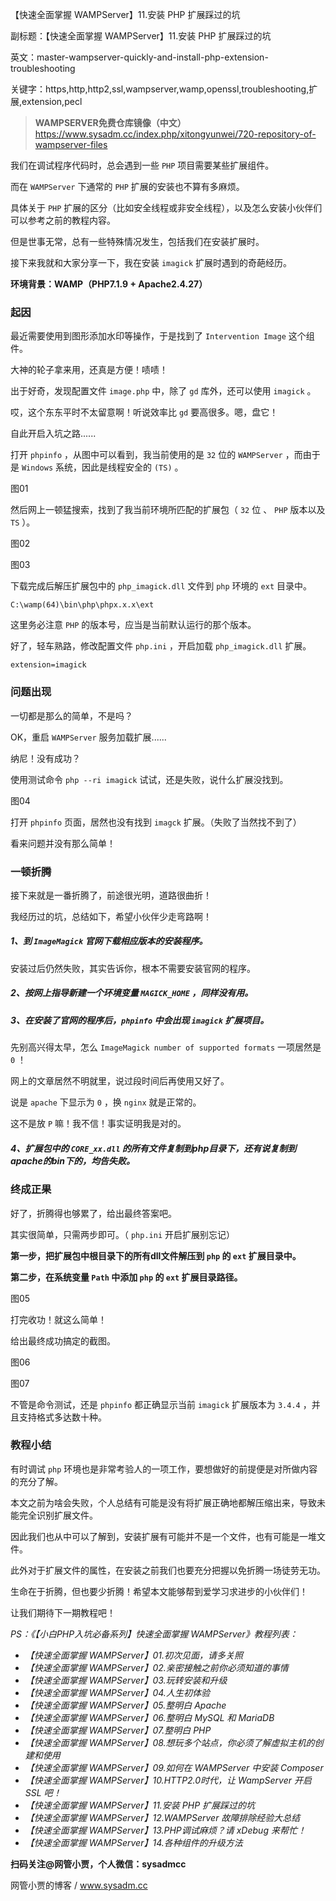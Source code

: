【快速全面掌握 WAMPServer】11.安装 PHP 扩展踩过的坑

副标题：【快速全面掌握 WAMPServer】11.安装 PHP 扩展踩过的坑

英文：master-wampserver-quickly-and-install-php-extension-troubleshooting

关键字：https,http,http2,ssl,wampserver,wamp,openssl,troubleshooting,扩展,extension,pecl





> **WAMPSERVER免费仓库镜像（中文）**
> https://www.sysadm.cc/index.php/xitongyunwei/720-repository-of-wampserver-files



我们在调试程序代码时，总会遇到一些 `PHP` 项目需要某些扩展组件。

而在 `WAMPServer` 下通常的 `PHP` 扩展的安装也不算有多麻烦。

具体关于 `PHP` 扩展的区分（比如安全线程或非安全线程），以及怎么安装小伙伴们可以参考之前的教程内容。

但是世事无常，总有一些特殊情况发生，包括我们在安装扩展时。

接下来我就和大家分享一下，我在安装 `imagick` 扩展时遇到的奇葩经历。



**环境背景：WAMP（PHP7.1.9 + Apache2.4.27）**



### 起因

最近需要使用到图形添加水印等操作，于是找到了 `Intervention Image` 这个组件。

大神的轮子拿来用，还真是方便！啧啧！

出于好奇，发现配置文件 `image.php` 中，除了 `gd` 库外，还可以使用 `imagick` 。

哎，这个东东平时不太留意啊！听说效率比 `gd` 要高很多。嗯，盘它！

自此开启入坑之路......



打开 `phpinfo` ，从图中可以看到，我当前使用的是 `32` 位的 `WAMPServer` ，而由于是 `Windows` 系统，因此是线程安全的 `(TS)` 。

图01



然后网上一顿猛搜索，找到了我当前环境所匹配的扩展包（ `32` 位 、 `PHP` 版本以及 `TS` ）。

图02

图03



下载完成后解压扩展包中的 `php_imagick.dll` 文件到 `php` 环境的 `ext` 目录中。

```
C:\wamp(64)\bin\php\phpx.x.x\ext
```

这里务必注意 `PHP` 的版本号，应当是当前默认运行的那个版本。



好了，轻车熟路，修改配置文件 `php.ini` ，开启加载 `php_imagick.dll` 扩展。

```
extension=imagick
```



### 问题出现

一切都是那么的简单，不是吗？

OK，重启 `WAMPServer` 服务加载扩展......

纳尼！没有成功？

使用测试命令 `php --ri imagick` 试试，还是失败，说什么扩展没找到。

图04



打开 `phpinfo` 页面，居然也没有找到 `imagck` 扩展。（失败了当然找不到了）

看来问题并没有那么简单！



### 一顿折腾

接下来就是一番折腾了，前途很光明，道路很曲折！

我经历过的坑，总结如下，希望小伙伴少走弯路啊！



##### 1、到 `ImageMagick` 官网下载相应版本的安装程序。

安装过后仍然失败，其实告诉你，根本不需要安装官网的程序。



##### 2、按网上指导新建一个环境变量 `MAGICK_HOME` ，同样没有用。



##### 3、在安装了官网的程序后，`phpinfo` 中会出现 `imagick` 扩展项目。

先别高兴得太早，怎么 `ImageMagick number of supported formats` 一项居然是 `0` ！

网上的文章居然不明就里，说过段时间后再使用又好了。

说是 `apache` 下显示为 `0` ，换 `nginx` 就是正常的。

这不是放 `P` 嘛！我不信！事实证明我是对的。



##### 4、扩展包中的 `CORE_xx.dll` 的所有文件复制到php目录下，还有说复制到apache的bin下的，均告失败。



### 终成正果

好了，折腾得也够累了，给出最终答案吧。

其实很简单，只需两步即可。（ `php.ini` 开启扩展别忘记）



**第一步，把扩展包中根目录下的所有dll文件解压到 `php` 的 `ext` 扩展目录中。**

**第二步，在系统变量 `Path` 中添加 `php` 的 `ext` 扩展目录路径。**

图05



打完收功！就这么简单！

给出最终成功搞定的截图。

图06

图07



不管是命令测试，还是 `phpinfo` 都正确显示当前 `imagick` 扩展版本为 `3.4.4` ，并且支持格式多达数十种。



### 教程小结

有时调试 `php` 环境也是非常考验人的一项工作，要想做好的前提便是对所做内容的充分了解。

本文之前为啥会失败，个人总结有可能是没有将扩展正确地都解压缩出来，导致未能完全识别扩展文件。

因此我们也从中可以了解到，安装扩展有可能并不是一个文件，也有可能是一堆文件。

此外对于扩展文件的属性，在安装之前我们也要充分把握以免折腾一场徒劳无功。

生命在于折腾，但也要少折腾！希望本文能够帮到爱学习求进步的小伙伴们！

让我们期待下一期教程吧！





*PS：《【小白PHP入坑必备系列】快速全面掌握 WAMPServer》教程列表：*

* *【快速全面掌握 WAMPServer】01.初次见面，请多关照*
* *【快速全面掌握 WAMPServer】02.亲密接触之前你必须知道的事情*
* *【快速全面掌握 WAMPServer】03.玩转安装和升级*
* *【快速全面掌握 WAMPServer】04.人生初体验*
* *【快速全面掌握 WAMPServer】05.整明白 Apache*
* *【快速全面掌握 WAMPServer】06.整明白 MySQL 和 MariaDB*
* *【快速全面掌握 WAMPServer】07.整明白 PHP*
* *【快速全面掌握 WAMPServer】08.想玩多个站点，你必须了解虚拟主机的创建和使用*
* *【快速全面掌握 WAMPServer】09.如何在 WAMPServer 中安装 Composer*
* *【快速全面掌握 WAMPServer】10.HTTP2.0时代，让 WampServer 开启 SSL 吧！*
* *【快速全面掌握 WAMPServer】11.安装 PHP 扩展踩过的坑*
* *【快速全面掌握 WAMPServer】12.WAMPServer 故障排除经验大总结*
* *【快速全面掌握 WAMPServer】13.PHP调试麻烦？请 xDebug 来帮忙！*
* *【快速全面掌握 WAMPServer】14.各种组件的升级方法*



**扫码关注@网管小贾，个人微信：sysadmcc**

网管小贾的博客 / www.sysadm.cc

